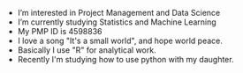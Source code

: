 - I’m interested in Project Management and Data Science
- I’m currently studying Statistics and Machine Learning
- My PMP ID is 4598836
- I love a song "It's a small world", and hope world peace.
- Basically I use "R" for analytical work.
- Recently I'm studying how to use python with my daughter.
<!---
YunaRuka/YunaRuka is a ✨ special ✨ repository because its `README.md` (this file) appears on your GitHub profile.
You can click the Preview link to take a look at your changes.
--->
